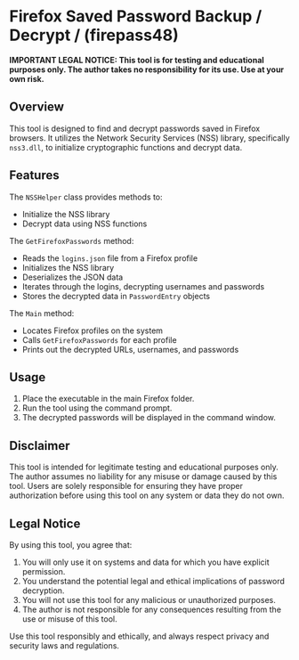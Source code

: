 # Firefox Saved Password Backup / Decrypt / (firepass48)

**IMPORTANT LEGAL NOTICE: This tool is for testing and educational purposes only. The author takes no responsibility for its use. Use at your own risk.**

## Overview

This tool is designed to find and decrypt passwords saved in Firefox browsers. It utilizes the Network Security Services (NSS) library, specifically `nss3.dll`, to initialize cryptographic functions and decrypt data.

## Features

The `NSSHelper` class provides methods to:
- Initialize the NSS library
- Decrypt data using NSS functions

The `GetFirefoxPasswords` method:
- Reads the `logins.json` file from a Firefox profile
- Initializes the NSS library
- Deserializes the JSON data
- Iterates through the logins, decrypting usernames and passwords
- Stores the decrypted data in `PasswordEntry` objects

The `Main` method:
- Locates Firefox profiles on the system
- Calls `GetFirefoxPasswords` for each profile
- Prints out the decrypted URLs, usernames, and passwords

## Usage

1. Place the executable in the main Firefox folder.
2. Run the tool using the command prompt.
3. The decrypted passwords will be displayed in the command window.

## Disclaimer

This tool is intended for legitimate testing and educational purposes only. The author assumes no liability for any misuse or damage caused by this tool. Users are solely responsible for ensuring they have proper authorization before using this tool on any system or data they do not own.

## Legal Notice

By using this tool, you agree that:
1. You will only use it on systems and data for which you have explicit permission.
2. You understand the potential legal and ethical implications of password decryption.
3. You will not use this tool for any malicious or unauthorized purposes.
4. The author is not responsible for any consequences resulting from the use or misuse of this tool.

Use this tool responsibly and ethically, and always respect privacy and security laws and regulations.
